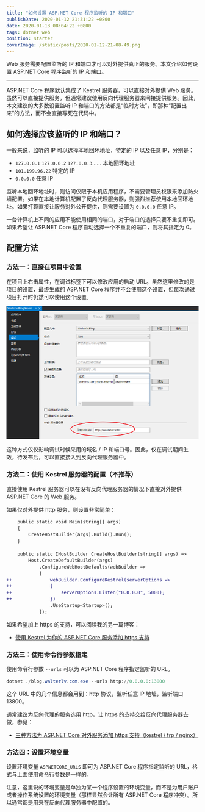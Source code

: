 ```yaml
---
title: "如何设置 ASP.NET Core 程序监听的 IP 和端口"
publishDate: 2020-01-12 21:31:22 +0800
date: 2020-01-13 08:04:22 +0800
tags: dotnet web
position: starter
coverImage: /static/posts/2020-01-12-21-08-49.png
---
```


Web 服务需要配置监听的 IP 和端口才可以对外提供真正的服务。本文介绍如何设置 ASP.NET Core 程序监听的 IP 和端口。

---

ASP.NET Core 程序默认集成了 Kestrel 服务器，可以直接对外提供 Web 服务。虽然可以直接提供服务，但通常建议使用反向代理服务器来间接提供服务。因此，本文建议的大多数设置监听 IP 和端口的方法都是“临时方法”，即那种“配置出来”的方法，而不会直接写死在代码中。

<div id="toc"></div>

## 如何选择应该监听的 IP 和端口？

一般来说，监听的 IP 可以选择本地回环地址，特定的 IP 以及任意 IP，分别是：

- `127.0.0.1` `127.0.0.2` `127.0.0.3`…… 本地回环地址
- `101.199.96.22` 特定的 IP
- `0.0.0.0` 任意 IP

监听本地回环地址时，则访问仅限于本机应用程序，不需要管理员权限来添加防火墙配置。如果在本地计算机配置了反向代理服务器，则强烈推荐使用本地回环地址。如果打算直接让服务对外公开提供，则需要设置为 `0.0.0.0` 任意 IP。

一台计算机上不同的应用不能使用相同的端口，对于端口的选择只要不重复即可。如果希望让 ASP.NET Core 程序自动选择一个不重复的端口，则将其指定为 0。

## 配置方法

### 方法一：直接在项目中设置

在项目上右击属性，在调试标签下可以修改应用的启动 URL。虽然这里修改的是项目的设置，最终生成的 ASP.NET Core 程序并不会使用这个设置，但每次通过项目打开时仍然可以使用这个设置。

![在项目中设置](/static/posts/2020-01-12-21-08-49.png)

这种方式仅仅影响调试时候采用的域名 / IP 和端口号。因此，仅在调试期间生效，待发布后，可以直接接入到反向代理服务器中。

### 方法二：使用 Kestrel 服务器的配置（不推荐）

直接使用 Kestrel 服务器可以在没有反向代理服务器的情况下直接对外提供 ASP.NET Core 的 Web 服务。

如果仅对外提供 http 服务，则设置非常简单：

```diff
    public static void Main(string[] args)
    {
        CreateHostBuilder(args).Build().Run();
    }

    public static IHostBuilder CreateHostBuilder(string[] args) =>
        Host.CreateDefaultBuilder(args)
            .ConfigureWebHostDefaults(webBuilder =>
            {
++              webBuilder.ConfigureKestrel(serverOptions =>
++              {
++                  serverOptions.Listen("0.0.0.0", 5000);
++              })
                .UseStartup<Startup>();
            });
```

如果希望加上 https 的支持，可以阅读我的另一篇博客：

- [使用 Kestrel 为你的 ASP.NET Core 服务添加 https 支持](/post/add-https-support-for-asp-dotnet-using-kestrel)

### 方法三：使用命令行参数指定

使用命令行参数 `--urls` 可以为 ASP.NET Core 程序指定监听的 URL。

```powershell
dotnet ./blog.walterlv.com.exe --urls http://0.0.0.0:13800
```

这个 URL 中的几个信息都会用到：http 协议，监听任意 IP 地址，监听端口 13800。

通常建议为反向代理的服务选用 http，让 https 的支持交给反向代理服务器去做，参见：

- [三种方法为 ASP.NET Core 对外服务添加 https 支持（kestrel / frp / nginx）](/post/add-https-support-for-asp-dotnet)

### 方法四：设置环境变量

设置环境变量 `ASPNETCORE_URLS` 即可为 ASP.NET Core 程序指定监听的 URL，格式与上面使用命令行参数是一样的。

注意，这里说的环境变量是单独为某一个程序设置的环境变量，而不是为用户账户或者操作系统设置的环境变量（那样显然会让所有 ASP.NET Core 程序冲突）。所以通常都是用来在反向代理服务器中配置的。

